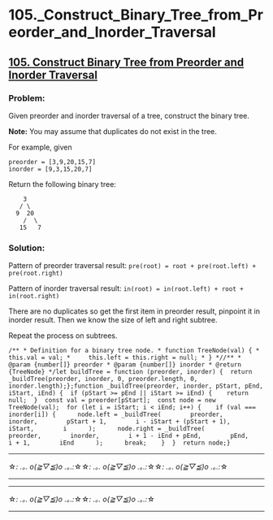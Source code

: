 # 105._Construct_Binary_Tree_from_Preorder_and_Inorder_Traversal

## [105. Construct Binary Tree from Preorder and Inorder Traversal](https://leetcode.com/problems/construct-binary-tree-from-preorder-and-inorder-traversal/description/)

### Problem:

Given preorder and inorder traversal of a tree, construct the binary tree.

**Note:** You may assume that duplicates do not exist in the tree.

For example, given

```
preorder = [3,9,20,15,7]
inorder = [9,3,15,20,7]
```

Return the following binary tree:

```
    3
   / \
  9  20
    /  \
   15   7
```

### Solution:

Pattern of preorder traversal result: `pre(root) = root + pre(root.left) + pre(root.right)`

Pattern of inorder traversal result: `in(root) = in(root.left) + root + in(root.right)`

There are no duplicates so get the first item in preorder result, pinpoint it in inorder result. Then we know the size of left and right subtree.

Repeat the process on subtrees.

```
/** * Definition for a binary tree node. * function TreeNode(val) { *     this.val = val; *     this.left = this.right = null; * } *//** * @param {number[]} preorder * @param {number[]} inorder * @return {TreeNode} */let buildTree = function (preorder, inorder) {  return _buildTree(preorder, inorder, 0, preorder.length, 0, inorder.length);};function _buildTree(preorder, inorder, pStart, pEnd, iStart, iEnd) {  if (pStart >= pEnd || iStart >= iEnd) {    return null;  }  const val = preorder[pStart];  const node = new TreeNode(val);  for (let i = iStart; i < iEnd; i++) {    if (val === inorder[i]) {      node.left = _buildTree(        preorder,        inorder,        pStart + 1,        i - iStart + (pStart + 1),        iStart,        i      );      node.right = _buildTree(        preorder,        inorder,        i + 1 - iEnd + pEnd,        pEnd,        i + 1,        iEnd      );      break;    }  }  return node;}
```

---

☆*: .｡. o(≧▽≦)o .｡.:*☆☆*: .｡. o(≧▽≦)o .｡.:*☆☆*: .｡. o(≧▽≦)o .｡.:*☆

---

---

☆*: .｡. o(≧▽≦)o .｡.:*☆☆*: .｡. o(≧▽≦)o .｡.:*☆

---